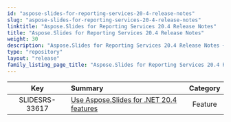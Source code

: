 ```yaml
---
id: "aspose-slides-for-reporting-services-20-4-release-notes"
slug: "aspose-slides-for-reporting-services-20-4-release-notes"
linktitle: "Aspose.Slides for Reporting Services 20.4 Release Notes"
title: "Aspose.Slides for Reporting Services 20.4 Release Notes"
weight: 30
description: "Aspose.Slides for Reporting Services 20.4 Release Notes – the latest updates and fixes."
type: "repository"
layout: "release"
family_listing_page_title: "Aspose.Slides for Reporting Services 20.4 Release Notes"
---
```


|**Key** |**Summary** |**Category** |
| :-: | :- | :-: |
|SLIDESRS-33617|[Use Aspose.Slides for .NET 20.4 features](/slides/net/release-notes/2020/aspose-slides-for-net-20-4-release-notes/)|Feature|


